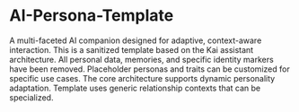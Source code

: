 # AI-Persona-Template
A multi-faceted AI companion designed for adaptive, context-aware interaction. This is a sanitized template based on the Kai assistant architecture. All personal data, memories, and specific identity markers have been removed. Placeholder personas and traits can be customized for specific use cases. The core architecture supports dynamic personality adaptation. Template uses generic relationship contexts that can be specialized.
